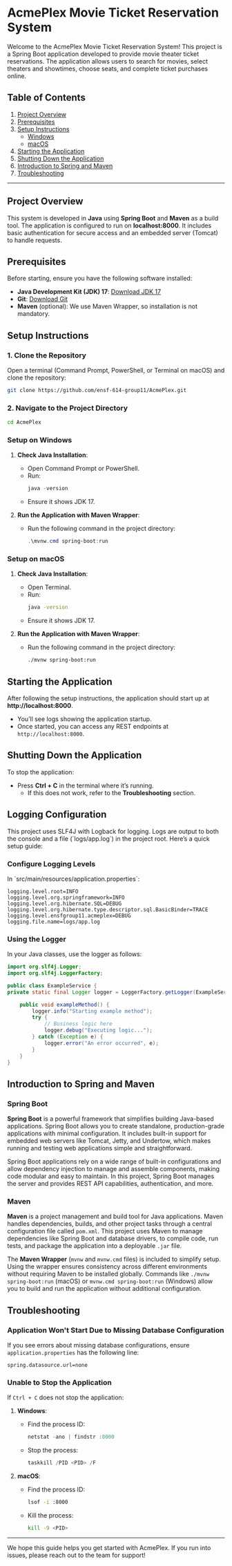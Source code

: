 
# AcmePlex Movie Ticket Reservation System

Welcome to the AcmePlex Movie Ticket Reservation System! This project is a Spring Boot application developed to provide movie theater ticket reservations. The application allows users to search for movies, select theaters and showtimes, choose seats, and complete ticket purchases online.

## Table of Contents
1. [Project Overview](#project-overview)
2. [Prerequisites](#prerequisites)
3. [Setup Instructions](#setup-instructions)
   - [Windows](#setup-on-windows)
   - [macOS](#setup-on-macos)
4. [Starting the Application](#starting-the-application)
5. [Shutting Down the Application](#shutting-down-the-application)
6. [Introduction to Spring and Maven](#introduction-to-spring-and-maven)
7. [Troubleshooting](#troubleshooting)

---

## Project Overview

This system is developed in **Java** using **Spring Boot** and **Maven** as a build tool. The application is configured to run on **localhost:8000**. It includes basic authentication for secure access and an embedded server (Tomcat) to handle requests.

## Prerequisites

Before starting, ensure you have the following software installed:
- **Java Development Kit (JDK) 17**: [Download JDK 17](https://www.oracle.com/java/technologies/javase/jdk17-archive-downloads.html)
- **Git**: [Download Git](https://git-scm.com/downloads)
- **Maven** (optional): We use Maven Wrapper, so installation is not mandatory.

## Setup Instructions

### 1. Clone the Repository

Open a terminal (Command Prompt, PowerShell, or Terminal on macOS) and clone the repository:

```bash
git clone https://github.com/ensf-614-group11/AcmePlex.git
```

### 2. Navigate to the Project Directory

```bash
cd AcmePlex
```

### Setup on Windows

1. **Check Java Installation**:
   - Open Command Prompt or PowerShell.
   - Run:
     ```powershell
     java -version
     ```
   - Ensure it shows JDK 17.

2. **Run the Application with Maven Wrapper**:
   - Run the following command in the project directory:
     ```powershell
     .\mvnw.cmd spring-boot:run
     ```

### Setup on macOS

1. **Check Java Installation**:
   - Open Terminal.
   - Run:
     ```bash
     java -version
     ```
   - Ensure it shows JDK 17.

2. **Run the Application with Maven Wrapper**:
   - Run the following command in the project directory:
     ```bash
     ./mvnw spring-boot:run
     ```

## Starting the Application

After following the setup instructions, the application should start up at **http://localhost:8000**.

- You’ll see logs showing the application startup.
- Once started, you can access any REST endpoints at `http://localhost:8000`.

## Shutting Down the Application

To stop the application:
- Press **Ctrl + C** in the terminal where it’s running.
  - If this does not work, refer to the **Troubleshooting** section.

## Logging Configuration

This project uses SLF4J with Logback for logging. Logs are output to both the console and a file (\`logs/app.log\`) in the project root. Here’s a quick setup guide:

### Configure Logging Levels

In \`src/main/resources/application.properties\`:

```properties
logging.level.root=INFO
logging.level.org.springframework=INFO
logging.level.org.hibernate.SQL=DEBUG
logging.level.org.hibernate.type.descriptor.sql.BasicBinder=TRACE
logging.level.ensfgroup11.acmeplex=DEBUG
logging.file.name=logs/app.log
```

### Using the Logger

In your Java classes, use the logger as follows:

```java
import org.slf4j.Logger;
import org.slf4j.LoggerFactory;

public class ExampleService {
private static final Logger logger = LoggerFactory.getLogger(ExampleService.class);

    public void exampleMethod() {
        logger.info("Starting example method");
        try {
            // Business logic here
            logger.debug("Executing logic...");
        } catch (Exception e) {
            logger.error("An error occurred", e);
        }
    }
}
```

## Introduction to Spring and Maven

### Spring Boot
**Spring Boot** is a powerful framework that simplifies building Java-based applications. Spring Boot allows you to create standalone, production-grade applications with minimal configuration. It includes built-in support for embedded web servers like Tomcat, Jetty, and Undertow, which makes running and testing web applications simple and straightforward.

Spring Boot applications rely on a wide range of built-in configurations and allow dependency injection to manage and assemble components, making code modular and easy to maintain. In this project, Spring Boot manages the server and provides REST API capabilities, authentication, and more.

### Maven
**Maven** is a project management and build tool for Java applications. Maven handles dependencies, builds, and other project tasks through a central configuration file called `pom.xml`. This project uses Maven to manage dependencies like Spring Boot and database drivers, to compile code, run tests, and package the application into a deployable `.jar` file.

The **Maven Wrapper** (`mvnw` and `mvnw.cmd` files) is included to simplify setup. Using the wrapper ensures consistency across different environments without requiring Maven to be installed globally. Commands like `./mvnw spring-boot:run` (macOS) or `mvnw.cmd spring-boot:run` (Windows) allow you to build and run the application without additional configuration.

## Troubleshooting

### Application Won't Start Due to Missing Database Configuration
If you see errors about missing database configurations, ensure `application.properties` has the following line:
```properties
spring.datasource.url=none
```

### Unable to Stop the Application
If `Ctrl + C` does not stop the application:
1. **Windows**:
   - Find the process ID:
     ```powershell
     netstat -ano | findstr :8000
     ```
   - Stop the process:
     ```powershell
     taskkill /PID <PID> /F
     ```

2. **macOS**:
   - Find the process ID:
     ```bash
     lsof -i :8000
     ```
   - Kill the process:
     ```bash
     kill -9 <PID>
     ```

---

We hope this guide helps you get started with AcmePlex. If you run into issues, please reach out to the team for support!
